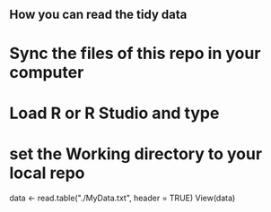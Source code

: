 ## How you can read the tidy data

# Sync the files of this repo in your computer
# Load R or R Studio and type
# set the Working directory to your local repo
data <- read.table("./MyData.txt", header = TRUE) 
View(data)
